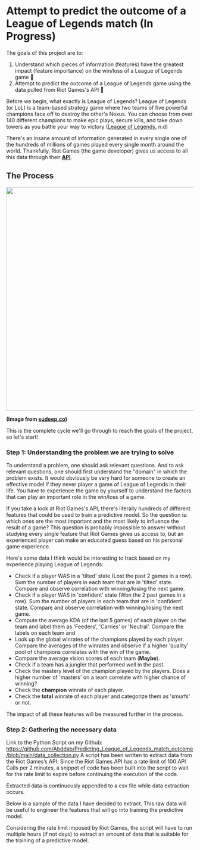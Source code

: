 # Attempt to predict the outcome of a League of Legends match (In Progress)
The goals of this project are to:
1. Understand which pieces of information (features) have the greatest impact (feature importance) on the win/loss of a League of Legends game :dart:
2. Attempt to predict the outcome of a League of Legends game using the data pulled from Riot Games's API :dart:

Before we begin, what exactly is League of Legends? League of Legends (or LoL) is a team-based strategy game where two teams of five powerful champions face off to destroy the other's Nexus. You can choose from over 140 different champions to make epic plays, secure kills, and take down towers as you battle your way to victory ([League of Legends](https://www.leagueoflegends.com/en-us/how-to-play/), n.d)

There's an insane amount of information generated in every single one of the hundreds of millions of games played every single month around the world. Thankfully, Riot Games (the game developer) gives us access to all this data through their **[API](https://developer.riotgames.com/)**.
## The Process
<p align="center">
  <img src="https://user-images.githubusercontent.com/56210553/197674782-91d23cc1-7432-42fe-9dc3-552891fce3ea.png" width="600"/>
</p>

**(Image from [sudeep.co](https://www.sudeep.co/data-science/2018/02/09/Understanding-the-Data-Science-Lifecycle.html))**

This is the complete cycle we'll go through to reach the goals of the project, so let's start!
### Step 1: Understanding the problem we are trying to solve
To understand a problem, one should ask relevant questions. And to ask relevant questions, one should first understand the "domain" in which the problem exists. It would obviously be very hard for someone to create an effective model if they never player a game of League of Legends in their life. You have to experience the game by yourself to understand the factors that can play an important role in the win/loss of a game.

If you take a look at Riot Games's API, there's literally hundreds of different features that could be used to train a predictive model. So the question is: which ones are the most important and the most likely to influence the result of a game? This question is probably impossible to answer without studying every single feature that Riot Games gives us access to, but an experienced player can make an educated guess based on his personal game experience.

Here's some data I think would be interesting to track based on my experience playing League of Legends:

* Check if a player WAS in a 'tilted' state (Lost the past 2 games in a row). Sum the number of players in each team that are in 'tilted' state. Compare and observe correlation with winning/losing the next game.
* Check if a player WAS in 'confident' state (Won the 2 past games in a row). Sum the number of players in each team that are in 'confident' state. Compare and observe correlation with winning/losing the next game.
* Compute the average KDA (of the last 5 games) of each player on the team and label them as 'Feeders', 'Carries' or 'Neutral'. Compare the labels on each team and 
* Look up the global winrates of the champions played by each player. Compare the averages of the winrates and observe if a higher 'quality' pool of champions correlates with the win of the game.
* Compare the average vision scores of each team (**Maybe**).
* Check if a team has a jungler that performed well in the past.
* Check the mastery level of the champion played by the players. Does a higher number of 'masters' on a team correlate with higher chance of winning?
* Check the **champion** winrate of each player.
* Check the **total** winrate of each player and categorize them as 'smurfs' or not.




The impact of all these features will be measured further in the process.


### Step 2: Gathering the necessary data

Link to the Python Script on my Github: https://github.com/Abddab/Predicting_League_of_Legends_match_outcome/blob/main/data_collection.py
A script has been written to extract data from the Riot Games’s API. Since the Riot Games API has a rate limit of 100 API Calls per 2 minutes, a snippet of code has been built into the script to wait for the rate limit to expire before continuing the execution of the code. 

Extracted data is continuously appended to a csv file while data extraction occurs.
 
Below is a sample of the data I have decided to extract. This raw data will be useful to engineer the features that will go into training the predictive model.
 

Considering the rate limit imposed by Riot Games, the script will have to run multiple hours (if not days) to extract an amount of data that is suitable for the training of a predictive model. 
